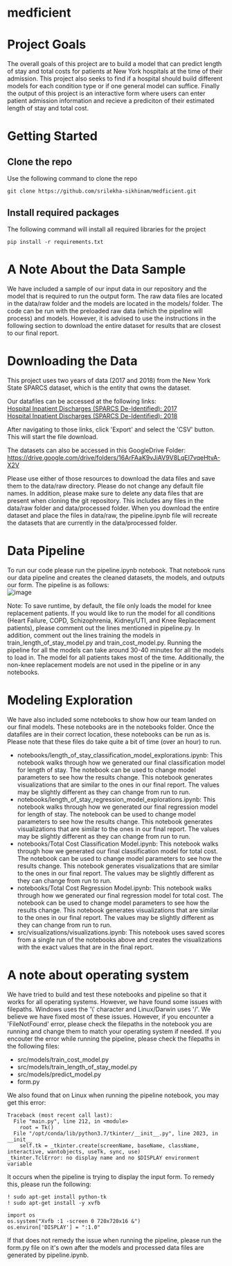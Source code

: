 # medficient
# Project Goals
The overall goals of this project are to build a model that can predict length of stay and total costs for patients at New York hospitals at the time of their admission. This project also seeks to find if a hospital should build different models for each condition type or if one general model can suffice. Finally the output of this project is an interactive form where users can enter patient admission information and recieve a prediciton of their estimated length of stay and total cost.

# Getting Started
## Clone the repo
Use the following command to clone the repo
```
git clone https://github.com/srilekha-sikhinam/medficient.git
```
## Install required packages
The following command will install all required libraries for the project
```
pip install -r requirements.txt
```

# A Note About the Data Sample
We have included a sample of our input data in our repository and the model that is required to run the output form. The raw data files are located in the data/raw folder and the models are located in the models/ folder. The code can be run with the preloaded raw data (which the pipeline will process) and models. However, it is advised to use the instructions in the following section to download the entire dataset for results that are closest to our final report.

# Downloading the Data
This project uses two years of data (2017 and 2018) from the New York State SPARCS dataset, which is the entity that owns the dataset.<br />

Our datafiles can be accessed at the following links: <br />
[Hospital Inpatient Discharges (SPARCS De-Identified): 2017](https://health.data.ny.gov/dataset/Hospital-Inpatient-Discharges-SPARCS-De-Identified/22g3-z7e7) <br />
[Hospital Inpatient Discharges (SPARCS De-Identified): 2018](https://healthdata.gov/State/Hospital-Inpatient-Discharges-SPARCS-De-Identified/apnh-6ij9) <br />

After navigating to those links, click 'Export' and select the 'CSV' button. This will start the file download.

The datasets can also be accessed in this GoogleDrive Folder: https://drive.google.com/drive/folders/16ArFAaK9vJiAV9V8LqEI7vqeHtvA-X2V

Please use either of those resources to download the data files and save them to the data/raw directory. Please do not change any default file names. In addition, please make sure to delete any data files that are present when cloning the git repository. This includes any files in the data/raw folder and data/processed folder. When you download the entire dataset and place the files in data/raw, the pipeline.ipynb file will recreate the datasets that are currently in the data/processed folder.

# Data Pipeline
To run our code please run the pipeline.ipynb notebook. That notebook runs our data pipeline and creates the cleaned datasets, the models, and outputs our form. The pipeline is as follows:<br />
![image](https://user-images.githubusercontent.com/78450547/206885277-6fce9dd0-7fe1-43a8-a4b5-517c4ae6e922.png)

Note: To save runtime, by default, the file only loads the model for knee replacement patients. If you would like to run the model for all conditions (Heart Failure, COPD, Schizophrenia, Kidney/UTI, and Knee Replacement patients), please comment out the lines mentioned in pipeline.py. In addition, comment out the lines training the models in train_length_of_stay_model.py and train_cost_model.py. Running the pipeline for all the models can take around 30-40 minutes for all the models to load in. The model for all patients takes most of the time. Additionally, the non-knee replacement models are not used in the pipeline or in any notebooks.

# Modeling Exploration
We have also included some notebooks to show how our team landed on our final models. These notebooks are in the notebooks folder. Once the datafiles are in their correct location, these notebooks can be run as is. Please note that these files do take quite a bit of time (over an hour) to run.<br />
* notebooks/length_of_stay_classification_model_explorations.ipynb: This notebook walks through how we generated our final classification model for length of stay. The notebook can be used to change model parameters to see how the results change. This notebook generates visualizations that are similar to the ones in our final report. The values may be slightly different as they can change from run to run.
* notebooks/length_of_stay_regression_model_explorations.ipynb: This notebook walks through how we generated our final regression model for length of stay. The notebook can be used to change model parameters to see how the results change. This notebook generates visualizations that are similar to the ones in our final report. The values may be slightly different as they can change from run to run.
* notebooks/Total Cost Classification Model.ipynb: This notebook walks through how we generated our final classification model for total cost. The notebook can be used to change model parameters to see how the results change. This notebook generates visualizations that are similar to the ones in our final report. The values may be slightly different as they can change from run to run.
* notebooks/Total Cost Regression Model.ipynb: This notebook walks through how we generated our final regression model for total cost. The notebook can be used to change model parameters to see how the results change. This notebook generates visualizations that are similar to the ones in our final report. The values may be slightly different as they can change from run to run.
* src/visualizations/visualizations.ipynb: This notebook uses saved scores from a single run of the notebooks above and creates the visualizations with the exact values that are in the final report.

# A note about operating system
We have tried to build and test these notebooks and pipeline so that it works for all operating systems. However, we have found some issues with filepaths. Windows uses the '\\' character and Linux/Darwin uses '/'. We believe we have fixed most of these issues. However, if you encounter a 'FileNotFound' error, please check the filepaths in the notebook you are running and change them to match your operating system if needed. If you encouter the error while running the pipeline, please check the filepaths in the following files:
* src/models/train_cost_model.py
* src/models/train_length_of_stay_model.py
* src/models/predict_model.py
* form.py

We also found that on Linux when running the pipeline notebook, you may get this error:
```
Traceback (most recent call last):
  File "main.py", line 212, in <module>
    root = Tk()
  File "/opt/conda/lib/python3.7/tkinter/__init__.py", line 2023, in __init__
    self.tk = _tkinter.create(screenName, baseName, className, interactive, wantobjects, useTk, sync, use)
_tkinter.TclError: no display name and no $DISPLAY environment variable
```
It occurs when the pipeline is trying to display the input form. To remedy this, please run the following:
```
! sudo apt-get install python-tk
! sudo apt-get install -y xvfb
```
```
import os
os.system("Xvfb :1 -screen 0 720x720x16 &")
os.environ['DISPLAY'] = ":1.0"
```
If that does not remedy the issue when running the pipeline, please run the form.py file on it's own after the models and processed data files are generated by pipeline.ipynb.


